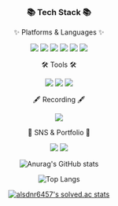 <div align=center>
	<h3>📚 Tech Stack 📚</h3>
	<p>✨ Platforms & Languages ✨</p>
</div>
 
</div>
<div align="center">
	<img src="https://img.shields.io/badge/C-1572B6?style=flat&logo=""&logoColor=white" />
	<img src="https://img.shields.io/badge/C++-F7DF1E?style=flat&logo=C++&logoColor=white" />
	<img src="https://img.shields.io/badge/Java-007396?style=flat&logo=JAVA&logoColor=white" />
	<img src="https://img.shields.io/badge/MySQL-4479A1?style=flat&logo=MySQL&logoColor=white" />
	<img src="https://img.shields.io/badge/Python-3776AB?style=flat&logo=Python&logoColor=white" />
	<img src="https://img.shields.io/badge/NodeJS-339933?style=flat&logo=NodeJS&logoColor=white" />	
</div>


<div align=center>
	<p>🛠 Tools 🛠</p>
</div>
<div align="center"> 
	<img src="https://img.shields.io/badge/Eclipse%20IDE-2C2255?style=flat&logo=EclipseIDE&logoColor=white" />
	<img src="https://img.shields.io/badge/Visual%20Studio%20Code-007ACC?style=flat&logo=VisualStudioCode&logoColor=white" />
	<img src="https://img.shields.io/badge/Visual%20Studio%20-5C2D91?style=flat&logo=VisualStudio&logoColor=white" />
</div>
 
<div align=center>
	<p>🖋️ Recording 🖋️</p>
</div>

<div align=center>
<a href="https://minwook6457.tistory.com/"><img src="https://img.shields.io/badge/Tistory-000000?style=flat&logo=Tistory&logoColor=white" /></a>
</div>
 
<div align=center>
	<p>🎨 SNS & Portfolio 🎨</p>
</div>
<div align=center>	
<a href="mailto:admin@alsdnr6457.gmail.com"><img src="https://img.shields.io/badge/Mail-30B980?style=flat&logo=Gmail&logoColor=white" /></a>
<a href="https://www.instagram.com/min._.uuk_"><img src="https://img.shields.io/badge/instagram-E4405F.svg?style=for-the-badge&logo=instagram&logoColor=white&link=https://www.instagram.com/min._.uuk_"/></a>
</div>

<div align=center>
	
![Anurag's GitHub stats](https://github-readme-stats.vercel.app/api?username=MinWook6457&show_icons=true&theme=onedark)

![Top Langs](https://github-readme-stats.vercel.app/api/top-langs/?username=MinWook6457&layout=compact&theme=dracula)
	
[![alsdnr6457's solved.ac stats](https://github-readme-solvedac.hyp3rflow.vercel.app/api/?handle=alsdnr6457)](https://www.acmicpc.net/user/alsdnr6457)
	
</div>
